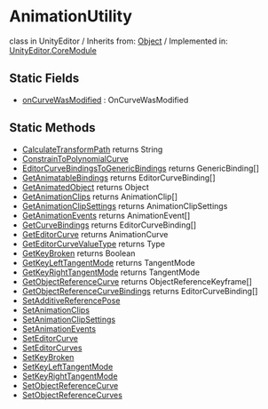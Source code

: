 # AnimationUtility
class in UnityEditor
 / Inherits from: <a href="https://docs.unity3d.com/6000.1/Documentation/ScriptReference/Object.html">Object</a> / Implemented in: <a href="https://docs.unity3d.com/6000.1/Documentation/ScriptReference/UnityEditor.CoreModule.html">UnityEditor.CoreModule</a>

## Static Fields
- <a href="https://docs.unity3d.com/6000.1/Documentation/ScriptReference/AnimationUtility-onCurveWasModified.html">onCurveWasModified</a> : OnCurveWasModified

## Static Methods
- <a href="https://docs.unity3d.com/6000.1/Documentation/ScriptReference/AnimationUtility.CalculateTransformPath.html">CalculateTransformPath</a> returns String
- <a href="https://docs.unity3d.com/6000.1/Documentation/ScriptReference/AnimationUtility.ConstrainToPolynomialCurve.html">ConstrainToPolynomialCurve</a>
- <a href="https://docs.unity3d.com/6000.1/Documentation/ScriptReference/AnimationUtility.EditorCurveBindingsToGenericBindings.html">EditorCurveBindingsToGenericBindings</a> returns GenericBinding[]
- <a href="https://docs.unity3d.com/6000.1/Documentation/ScriptReference/AnimationUtility.GetAnimatableBindings.html">GetAnimatableBindings</a> returns EditorCurveBinding[]
- <a href="https://docs.unity3d.com/6000.1/Documentation/ScriptReference/AnimationUtility.GetAnimatedObject.html">GetAnimatedObject</a> returns Object
- <a href="https://docs.unity3d.com/6000.1/Documentation/ScriptReference/AnimationUtility.GetAnimationClips.html">GetAnimationClips</a> returns AnimationClip[]
- <a href="https://docs.unity3d.com/6000.1/Documentation/ScriptReference/AnimationUtility.GetAnimationClipSettings.html">GetAnimationClipSettings</a> returns AnimationClipSettings
- <a href="https://docs.unity3d.com/6000.1/Documentation/ScriptReference/AnimationUtility.GetAnimationEvents.html">GetAnimationEvents</a> returns AnimationEvent[]
- <a href="https://docs.unity3d.com/6000.1/Documentation/ScriptReference/AnimationUtility.GetCurveBindings.html">GetCurveBindings</a> returns EditorCurveBinding[]
- <a href="https://docs.unity3d.com/6000.1/Documentation/ScriptReference/AnimationUtility.GetEditorCurve.html">GetEditorCurve</a> returns AnimationCurve
- <a href="https://docs.unity3d.com/6000.1/Documentation/ScriptReference/AnimationUtility.GetEditorCurveValueType.html">GetEditorCurveValueType</a> returns Type
- <a href="https://docs.unity3d.com/6000.1/Documentation/ScriptReference/AnimationUtility.GetKeyBroken.html">GetKeyBroken</a> returns Boolean
- <a href="https://docs.unity3d.com/6000.1/Documentation/ScriptReference/AnimationUtility.GetKeyLeftTangentMode.html">GetKeyLeftTangentMode</a> returns TangentMode
- <a href="https://docs.unity3d.com/6000.1/Documentation/ScriptReference/AnimationUtility.GetKeyRightTangentMode.html">GetKeyRightTangentMode</a> returns TangentMode
- <a href="https://docs.unity3d.com/6000.1/Documentation/ScriptReference/AnimationUtility.GetObjectReferenceCurve.html">GetObjectReferenceCurve</a> returns ObjectReferenceKeyframe[]
- <a href="https://docs.unity3d.com/6000.1/Documentation/ScriptReference/AnimationUtility.GetObjectReferenceCurveBindings.html">GetObjectReferenceCurveBindings</a> returns EditorCurveBinding[]
- <a href="https://docs.unity3d.com/6000.1/Documentation/ScriptReference/AnimationUtility.SetAdditiveReferencePose.html">SetAdditiveReferencePose</a>
- <a href="https://docs.unity3d.com/6000.1/Documentation/ScriptReference/AnimationUtility.SetAnimationClips.html">SetAnimationClips</a>
- <a href="https://docs.unity3d.com/6000.1/Documentation/ScriptReference/AnimationUtility.SetAnimationClipSettings.html">SetAnimationClipSettings</a>
- <a href="https://docs.unity3d.com/6000.1/Documentation/ScriptReference/AnimationUtility.SetAnimationEvents.html">SetAnimationEvents</a>
- <a href="https://docs.unity3d.com/6000.1/Documentation/ScriptReference/AnimationUtility.SetEditorCurve.html">SetEditorCurve</a>
- <a href="https://docs.unity3d.com/6000.1/Documentation/ScriptReference/AnimationUtility.SetEditorCurves.html">SetEditorCurves</a>
- <a href="https://docs.unity3d.com/6000.1/Documentation/ScriptReference/AnimationUtility.SetKeyBroken.html">SetKeyBroken</a>
- <a href="https://docs.unity3d.com/6000.1/Documentation/ScriptReference/AnimationUtility.SetKeyLeftTangentMode.html">SetKeyLeftTangentMode</a>
- <a href="https://docs.unity3d.com/6000.1/Documentation/ScriptReference/AnimationUtility.SetKeyRightTangentMode.html">SetKeyRightTangentMode</a>
- <a href="https://docs.unity3d.com/6000.1/Documentation/ScriptReference/AnimationUtility.SetObjectReferenceCurve.html">SetObjectReferenceCurve</a>
- <a href="https://docs.unity3d.com/6000.1/Documentation/ScriptReference/AnimationUtility.SetObjectReferenceCurves.html">SetObjectReferenceCurves</a>
